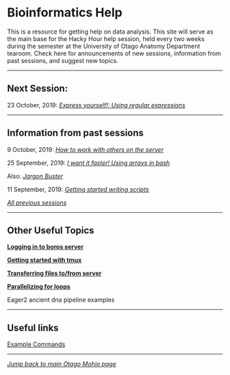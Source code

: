 
# Bioinformatics Help

This is a resource for getting help on data analysis. This site will serve as the main base for the Hacky Hour help session, held every two weeks during the semester at the University of Otago Anatomy Department tearoom. Check here for announcements of new sessions, information from past sessions, and suggest new topics. 

***
## Next Session:

23 October, 2019: [*Express yourself!: Using regular expressions*](sessions/2019_10_23.md)

***
## Information from past sessions

9 October, 2019: [*How to work with others on the server*](sessions/2019_10_09.md)

25 September, 2019: [*I want it faster! Using arrays in bash*](sessions/2019_09_11_parallel_loop_extension.md)

Also: [*Jargon Buster*](http://polleverywhere.com/)

11 September, 2019: [*Getting started writing scripts*](sessions/2019_09_11.md)

[*All previous sessions*](sessions/session_index.md)

***
## Other Useful Topics

[**Logging in to boros server**](topics/Logging_in_to_boros.md)

[**Getting started with tmux**](topics/tmux_basics.md)

[**Transferring files to/from server**](sessions/2019_08_28.md)

[**Parallelizing for loops**](sessions/2019_09_11_parallel_loop_extension.md)

Eager2 ancient dna pipeline examples

***
## Useful links

[Example Commands](examples/index.md)

***
  
  
[*Jump back to main Otago Mohio page*](https://otagomohio.github.io/)

